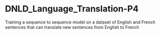 # DNLD_Language_Translation-P4
Training a sequence to sequence model on a dataset of English and French sentences that can translate new sentences from English to French

